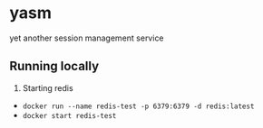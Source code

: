 # yasm
yet another session management service

## Running locally

1. Starting redis

* `docker run --name redis-test -p 6379:6379 -d redis:latest`
* `docker start redis-test`

